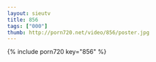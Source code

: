 ```yaml
--- 
layout: sieutv
title: 856
tags: ["000"]
thumb: http://porn720.net/video/856/poster.jpg
---
```

{% include porn720 key="856" %} 
